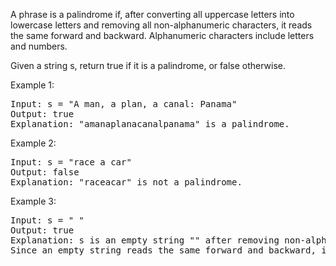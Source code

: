 A phrase is a palindrome if, after converting all uppercase letters into lowercase letters and removing all non-alphanumeric characters, it reads the same forward and backward. Alphanumeric characters include letters and numbers.

Given a string s, return true if it is a palindrome, or false otherwise.



Example 1:
<pre>
Input: s = "A man, a plan, a canal: Panama"
Output: true
Explanation: "amanaplanacanalpanama" is a palindrome.
</pre>
Example 2:
<pre>
Input: s = "race a car"
Output: false
Explanation: "raceacar" is not a palindrome.
</pre>
Example 3:
<pre>
Input: s = " "
Output: true
Explanation: s is an empty string "" after removing non-alphanumeric characters.
Since an empty string reads the same forward and backward, it is a palindrome.
</pre>